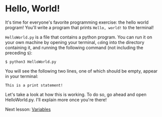 # Hello, World!

It's time for everyone's favorite programming exercise: the hello world program!  You'll write a program that prints
`Hello, world!` to the terminal!

`HelloWorld.py` is a file that contains a python program.  You can run it on your own machine by opening your terminal,
`cd`ing into the directory containing it, and running the following command (not including the preceding `$`):

```
$ python3 HelloWorld.py
```

You will see the following two lines, one of which should be empty, appear in your terminal:
```
This is a print statement!

```

Let's take a look at how this is working.  To do so, go ahead and open HelloWorld.py.  I'll explain more once you're
there!

Next lesson: [Variables](/2-Variables)